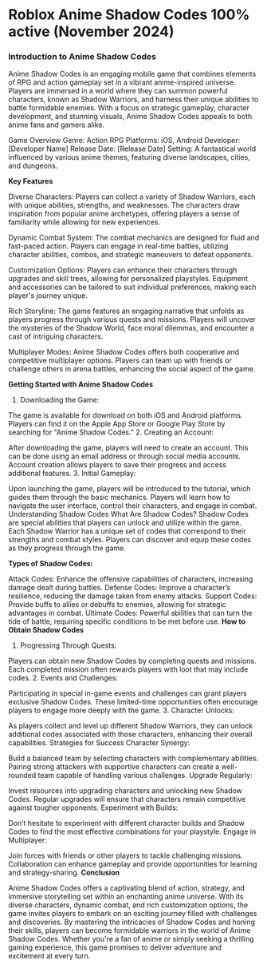 # Roblox Anime Shadow Codes 100% active (November 2024)

### Introduction to Anime Shadow Codes

Anime Shadow Codes is an engaging mobile game that combines elements of RPG and action gameplay set in a vibrant anime-inspired universe. Players are immersed in a world where they can summon powerful characters, known as Shadow Warriors, and harness their unique abilities to battle formidable enemies. With a focus on strategic gameplay, character development, and stunning visuals, Anime Shadow Codes appeals to both anime fans and gamers alike.

Game Overview
Genre: Action RPG
Platforms: iOS, Android
Developer: [Developer Name]
Release Date: [Release Date]
Setting: A fantastical world influenced by various anime themes, featuring diverse landscapes, cities, and dungeons.

**Key Features**

Diverse Characters: Players can collect a variety of Shadow Warriors, each with unique abilities, strengths, and weaknesses. The characters draw inspiration from popular anime archetypes, offering players a sense of familiarity while allowing for new experiences.

Dynamic Combat System: The combat mechanics are designed for fluid and fast-paced action. Players can engage in real-time battles, utilizing character abilities, combos, and strategic maneuvers to defeat opponents.

Customization Options: Players can enhance their characters through upgrades and skill trees, allowing for personalized playstyles. Equipment and accessories can be tailored to suit individual preferences, making each player's journey unique.

Rich Storyline: The game features an engaging narrative that unfolds as players progress through various quests and missions. Players will uncover the mysteries of the Shadow World, face moral dilemmas, and encounter a cast of intriguing characters.

Multiplayer Modes: Anime Shadow Codes offers both cooperative and competitive multiplayer options. Players can team up with friends or challenge others in arena battles, enhancing the social aspect of the game.

**Getting Started with Anime Shadow Codes**

1. Downloading the Game:

The game is available for download on both iOS and Android platforms. Players can find it on the Apple App Store or Google Play Store by searching for "Anime Shadow Codes."
2. Creating an Account:

After downloading the game, players will need to create an account. This can be done using an email address or through social media accounts. Account creation allows players to save their progress and access additional features.
3. Initial Gameplay:

Upon launching the game, players will be introduced to the tutorial, which guides them through the basic mechanics. Players will learn how to navigate the user interface, control their characters, and engage in combat.
Understanding Shadow Codes
What Are Shadow Codes? Shadow Codes are special abilities that players can unlock and utilize within the game. Each Shadow Warrior has a unique set of codes that correspond to their strengths and combat styles. Players can discover and equip these codes as they progress through the game.

**Types of Shadow Codes:**

Attack Codes: Enhance the offensive capabilities of characters, increasing damage dealt during battles.
Defense Codes: Improve a character’s resilience, reducing the damage taken from enemy attacks.
Support Codes: Provide buffs to allies or debuffs to enemies, allowing for strategic advantages in combat.
Ultimate Codes: Powerful abilities that can turn the tide of battle, requiring specific conditions to be met before use.
**How to Obtain Shadow Codes**
1. Progressing Through Quests:

Players can obtain new Shadow Codes by completing quests and missions. Each completed mission often rewards players with loot that may include codes.
2. Events and Challenges:

Participating in special in-game events and challenges can grant players exclusive Shadow Codes. These limited-time opportunities often encourage players to engage more deeply with the game.
3. Character Unlocks:

As players collect and level up different Shadow Warriors, they can unlock additional codes associated with those characters, enhancing their overall capabilities.
Strategies for Success
Character Synergy:

Build a balanced team by selecting characters with complementary abilities. Pairing strong attackers with supportive characters can create a well-rounded team capable of handling various challenges.
Upgrade Regularly:

Invest resources into upgrading characters and unlocking new Shadow Codes. Regular upgrades will ensure that characters remain competitive against tougher opponents.
Experiment with Builds:

Don’t hesitate to experiment with different character builds and Shadow Codes to find the most effective combinations for your playstyle.
Engage in Multiplayer:

Join forces with friends or other players to tackle challenging missions. Collaboration can enhance gameplay and provide opportunities for learning and strategy-sharing.
**Conclusion**

Anime Shadow Codes offers a captivating blend of action, strategy, and immersive storytelling set within an enchanting anime universe. With its diverse characters, dynamic combat, and rich customization options, the game invites players to embark on an exciting journey filled with challenges and discoveries. By mastering the intricacies of Shadow Codes and honing their skills, players can become formidable warriors in the world of Anime Shadow Codes. Whether you're a fan of anime or simply seeking a thrilling gaming experience, this game promises to deliver adventure and excitement at every turn.






